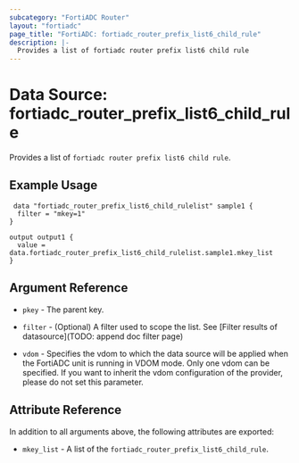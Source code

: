 ```yaml
---
subcategory: "FortiADC Router"
layout: "fortiadc"
page_title: "FortiADC: fortiadc_router_prefix_list6_child_rule"
description: |-
  Provides a list of fortiadc router prefix list6 child rule
---
```


# Data Source: fortiadc_router_prefix_list6_child_rule
Provides a list of `fortiadc router prefix list6 child rule`.

## Example Usage

```hcl
 data "fortiadc_router_prefix_list6_child_rulelist" sample1 {
  filter = "mkey=1"
}

output output1 {
  value = data.fortiadc_router_prefix_list6_child_rulelist.sample1.mkey_list
}
```

## Argument Reference

* `pkey` - The parent key.
* `filter` - (Optional) A filter used to scope the list. See [Filter results of datasource](TODO: append doc filter page)

* `vdom` - Specifies the vdom to which the data source will be applied when the FortiADC unit is running in VDOM mode. Only one vdom can be specified. If you want to inherit the vdom configuration of the provider, please do not set this parameter.

## Attribute Reference

In addition to all arguments above, the following attributes are exported:

* `mkey_list` -  A list of the `fortiadc_router_prefix_list6_child_rule`.
